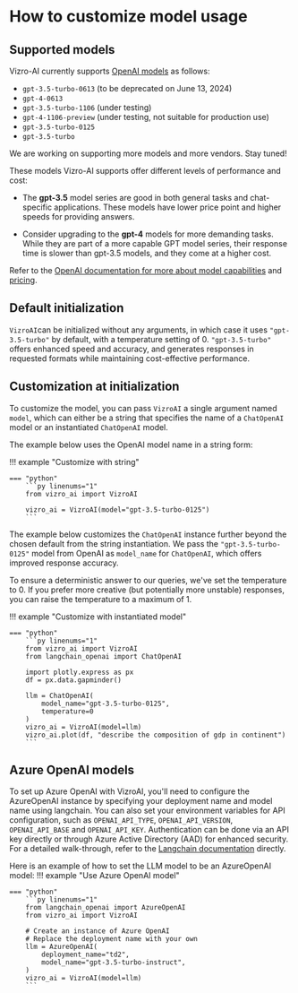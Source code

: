 # How to customize model usage

## Supported models
Vizro-AI currently supports [OpenAI models](https://platform.openai.com/docs/models) as follows:

- `gpt-3.5-turbo-0613` (to be deprecated on June 13, 2024)
- `gpt-4-0613`
- `gpt-3.5-turbo-1106` (under testing)
- `gpt-4-1106-preview` (under testing, not suitable for production use)
- `gpt-3.5-turbo-0125`
- `gpt-3.5-turbo`

We are working on supporting more models and more vendors. Stay tuned!

These models Vizro-AI supports offer different levels of performance and
cost:

* The **gpt-3.5** model series are good in both general tasks and chat-specific applications. These models have lower price point and higher speeds for providing answers.

* Consider upgrading to the **gpt-4** models for more demanding tasks. While they are part of a more capable GPT model series, their response time is slower than gpt-3.5 models, and they come at a higher cost.

Refer to the [OpenAI documentation for more about model capabilities](https://platform.openai.com/docs/models/overview) and [pricing](https://openai.com/pricing).

## Default initialization
`VizroAI`can be initialized without any arguments, in which case it uses `"gpt-3.5-turbo"` by default, with a temperature setting of 0. `"gpt-3.5-turbo"` offers enhanced speed and accuracy, and generates responses in requested formats while maintaining cost-effective performance.

## Customization at initialization
To customize the model, you can pass `VizroAI` a single argument named `model`, which can either be a string that specifies the name of a `ChatOpenAI` model or an instantiated `ChatOpenAI` model.

The example below uses the OpenAI model name in a string form:

!!! example "Customize with string"

    === "python"
        ```py linenums="1"
        from vizro_ai import VizroAI

        vizro_ai = VizroAI(model="gpt-3.5-turbo-0125")
        ```

The example below customizes the `ChatOpenAI` instance further beyond the chosen default from the string instantiation. We pass the `"gpt-3.5-turbo-0125"` model from OpenAI as `model_name` for `ChatOpenAI`, which offers improved response accuracy.

<!-- vale off -->
To ensure a deterministic answer to our queries, we've set the temperature to 0. If you prefer more creative (but potentially more unstable) responses, you can raise the temperature to a maximum of 1.
<!-- vale on -->

!!! example "Customize with instantiated model"

    === "python"
        ```py linenums="1"
        from vizro_ai import VizroAI
        from langchain_openai import ChatOpenAI

        import plotly.express as px
        df = px.data.gapminder()

        llm = ChatOpenAI(
            model_name="gpt-3.5-turbo-0125",
            temperature=0
        )
        vizro_ai = VizroAI(model=llm)
        vizro_ai.plot(df, "describe the composition of gdp in continent")
        ```

## Azure OpenAI models
To set up Azure OpenAI with VizroAI, you'll need to configure the AzureOpenAI instance by specifying your deployment name and model name using langchain. You can also set your environment variables for API configuration,
such as `OPENAI_API_TYPE`, `OPENAI_API_VERSION`, `OPENAI_API_BASE` and `OPENAI_API_KEY`.
Authentication can be done via an API key directly or through Azure Active Directory (AAD) for enhanced security.
For a detailed walk-through, refer to the [Langchain documentation](https://python.langchain.com/docs/integrations/llms/azure_openai/) directly.

Here is an example of how to set the LLM model to be an AzureOpenAI model:
!!! example  "Use Azure OpenAI model"

    === "python"
        ```py linenums="1"
        from langchain_openai import AzureOpenAI
        from vizro_ai import VizroAI

        # Create an instance of Azure OpenAI
        # Replace the deployment name with your own
        llm = AzureOpenAI(
            deployment_name="td2",
            model_name="gpt-3.5-turbo-instruct",
        )
        vizro_ai = VizroAI(model=llm)
        ```
